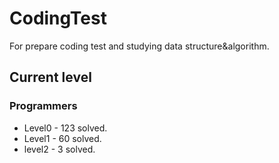 # CodingTest

For prepare coding test and studying data structure&algorithm.

## Current level

### Programmers

- Level0 - 123 solved.
- Level1 - 60 solved.
- level2 - 3 solved.
